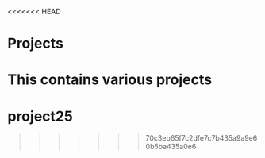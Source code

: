 <<<<<<< HEAD
# Projects

This contains various projects
=======
# project25
>>>>>>> 70c3eb65f7c2dfe7c7b435a9a9e60b5ba435a0e6
